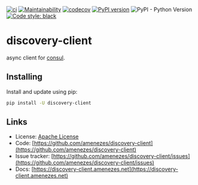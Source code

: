 [![ci](https://github.com/amenezes/discovery-client/workflows/ci/badge.svg)](https://github.com/amenezes/discovery-client/actions)
[![Maintainability](https://api.codeclimate.com/v1/badges/fc7916aab464c8b7d742/maintainability)](https://codeclimate.com/github/amenezes/discovery-client/maintainability)
[![codecov](https://codecov.io/gh/amenezes/discovery-client/branch/master/graph/badge.svg)](https://codecov.io/gh/amenezes/discovery-client)
[![PyPI version](https://badge.fury.io/py/discovery-client.svg)](https://badge.fury.io/py/discovery-client)
![PyPI - Python Version](https://img.shields.io/pypi/pyversions/discovery-client)
[![Code style: black](https://img.shields.io/badge/code%20style-black-000000.svg)](https://github.com/psf/black)

# discovery-client

async client for [consul](https://consul.io).

## Installing

Install and update using pip:

````bash
pip install -U discovery-client
````

## Links

- License: [Apache License](https://choosealicense.com/licenses/apache-2.0/)
- Code: [https://github.com/amenezes/discovery-client](https://github.com/amenezes/discovery-client)
- Issue tracker: [https://github.com/amenezes/discovery-client/issues](https://github.com/amenezes/discovery-client/issues)
- Docs: [https://discovery-client.amenezes.net](https://discovery-client.amenezes.net)

